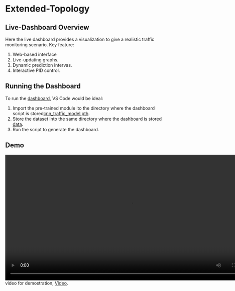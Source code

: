 # Extended-Topology

## Live-Dashboard Overview
Here the live dashboard provides a visualization to give a realistic traffic monitoring scenario. Key feature:
1. Web-based interface
2. Live-updating graphs.
3. Dynamic prediction intervas.
4. Interactive PID control.

## Running the Dashboard
To run the [dashboard](DigitalTwin.py), VS Code would be ideal:
1. Import the pre-trained module ito the directory where the dashboard script is stored[cnn_traffic_model.pth](model/cnn_traffic_model.pth).
2. Store the dataset into the same directory where the dashboard is stored [data](data/packets_per_sec_analysis.csv).
3. Run the script to generate the dashboard.

## Demo
<video src="vedio/vedio.mp4" controls width="800"></video>
video for demostration, [Video](vedio/vedio.mp4).
